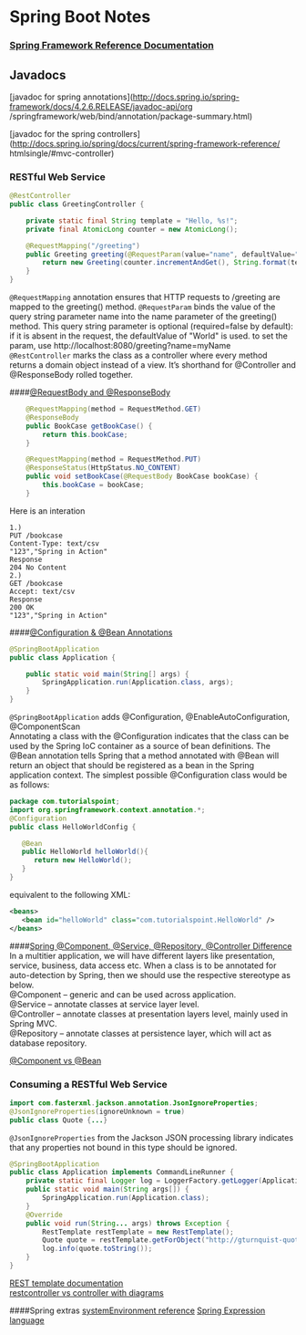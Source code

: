 # Spring Boot Notes
### [Spring Framework Reference Documentation](http://docs.spring.io/spring/docs/current/spring-framework-reference/htmlsingle)  


## Javadocs
[javadoc for spring annotations](http://docs.spring.io/spring-framework/docs/4.2.6.RELEASE/javadoc-api/org
/springframework/web/bind/annotation/package-summary.html)

[javadoc for the spring controllers](http://docs.spring.io/spring/docs/current/spring-framework-reference/
htmlsingle/#mvc-controller)

###  RESTful Web Service
```java
@RestController
public class GreetingController {

    private static final String template = "Hello, %s!";
    private final AtomicLong counter = new AtomicLong();

    @RequestMapping("/greeting")
    public Greeting greeting(@RequestParam(value="name", defaultValue="World") String name) {
        return new Greeting(counter.incrementAndGet(), String.format(template, name));
    }
}
```
```@RequestMapping``` annotation ensures that HTTP requests to /greeting are mapped to the greeting() method.
```@RequestParam``` binds the value of the query string parameter name into the name parameter of the greeting() method. 
This query string parameter is optional (required=false by default): if it is absent in the request, the defaultValue 
of "World" is used. to set the param, use http://localhost:8080/greeting?name=myName  
```@RestController``` marks the class as a controller where every method returns a domain object instead of a view. 
It’s shorthand for @Controller and @ResponseBody rolled together.

####[@RequestBody and @ResponseBody](http://www.beabetterdeveloper.com/2013/07/spring-mvc-requestbody-and-responsebody.html)

```java
    @RequestMapping(method = RequestMethod.GET)
    @ResponseBody
    public BookCase getBookCase() {
        return this.bookCase;
    }

    @RequestMapping(method = RequestMethod.PUT)
    @ResponseStatus(HttpStatus.NO_CONTENT)
    public void setBookCase(@RequestBody BookCase bookCase) {
        this.bookCase = bookCase;
    }
```
Here is an interation
```
1.)
PUT /bookcase
Content-Type: text/csv
"123","Spring in Action"
Response
204 No Content
2.) 
GET /bookcase
Accept: text/csv
Response
200 OK
"123","Spring in Action"
```
####[@Configuration & @Bean Annotations](http://www.tutorialspoint.com/spring/spring_java_based_configuration.htm) 
```java
@SpringBootApplication
public class Application {

    public static void main(String[] args) {
        SpringApplication.run(Application.class, args);
    }
}
```
```@SpringBootApplication``` adds @Configuration, @EnableAutoConfiguration, @ComponentScan  
Annotating a class with the @Configuration indicates that the class can be used by the Spring IoC container as a source of bean definitions. The @Bean annotation tells Spring that a method annotated with @Bean will return an object that should be registered as a bean in the Spring application context. The simplest possible @Configuration class would be as follows:  
```java
package com.tutorialspoint;
import org.springframework.context.annotation.*;
@Configuration
public class HelloWorldConfig {

   @Bean 
   public HelloWorld helloWorld(){
      return new HelloWorld();
   }
}
```
equivalent to the following XML:
```xml
<beans>
   <bean id="helloWorld" class="com.tutorialspoint.HelloWorld" />
</beans>
```

####[Spring @Component, @Service, @Repository, @Controller Difference](http://javapapers.com/spring/spring-component-service-repository-controller-difference/)
In a multitier application, we will have different layers like presentation, service, business, data access etc. When a class is to be annotated for auto-detection by Spring, then we should use the respective stereotype as below.  
@Component – generic and can be used across application.  
@Service – annotate classes at service layer level.  
@Controller – annotate classes at presentation layers level, mainly used in Spring MVC.  
@Repository – annotate classes at persistence layer, which will act as database repository.  

[@Component vs @Bean](http://stackoverflow.com/questions/10604298/spring-component-versus-bean)

### Consuming a RESTful Web Service
```java
import com.fasterxml.jackson.annotation.JsonIgnoreProperties;
@JsonIgnoreProperties(ignoreUnknown = true)
public class Quote {...}
```
```@JsonIgnoreProperties``` from the Jackson JSON processing library indicates that any properties not bound in this type should be ignored.  
```java
@SpringBootApplication
public class Application implements CommandLineRunner {
    private static final Logger log = LoggerFactory.getLogger(Application.class);
    public static void main(String args[]) {
        SpringApplication.run(Application.class);
    }
    @Override
    public void run(String... args) throws Exception {
        RestTemplate restTemplate = new RestTemplate();
        Quote quote = restTemplate.getForObject("http://gturnquist-quoters.cfapps.io/api/random", Quote.class);
        log.info(quote.toString());
    }
}
```
[REST template documentation](http://docs.spring.io/spring/docs/current/javadoc-api/org/springframework/web/client/RestTemplate.html)  
[restcontroller vs controller with diagrams](https://www.genuitec.com/spring-frameworkrestcontroller-vs-controller/)

####Spring extras
[systemEnvironment reference](http://docs.spring.io/spring-framework/docs/current/javadoc-api/org/springframework/core/env/StandardEnvironment.html) [Spring Expression language](http://docs.spring.io/spring/docs/current/spring-framework-reference/html/expressions.html)

